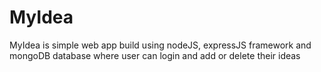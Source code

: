 # MyIdea
MyIdea is simple  web  app build using nodeJS, expressJS framework and mongoDB database where user can login and add or delete their ideas 
